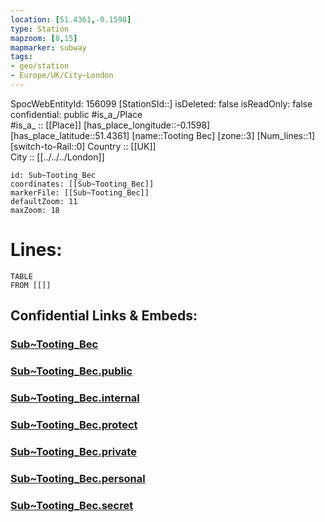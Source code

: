 ```yaml
---
location: [51.4361,-0.1598] 
type: Station 
mapzoom: [8,15] 
mapmarker: subway 
tags:
- geo/station
- Europe/UK/City~London
---
```

SpocWebEntityId: 156099
[StationSId::] 
isDeleted: false
isReadOnly: false
confidential: public
#is_a_/Place  
#is_a_ :: [[Place]] 
[has_place_longitude::-0.1598] 
[has_place_latitude::51.4361] 
[name::Tooting Bec] 
[zone::3] 
[Num_lines::1] 
[switch-to-Rail::0] 
Country :: [[UK]]  
City :: [[../../../London]]  


```leaflet
id: Sub~Tooting_Bec
coordinates: [[Sub~Tooting_Bec]] 
markerFile: [[Sub~Tooting_Bec]] 
defaultZoom: 11 
maxZoom: 18
```


# Lines: 
```dataview
TABLE 
FROM [[]] 
```


## Confidential Links & Embeds: 

### [Sub~Tooting_Bec](/_Standards/Earth/Continent/Europe/Europe~North/UK/England/Regions~England/London,Greater/cities~GreaterLondon/Underground/Station/Sub~Tooting_Bec.md) 

### [Sub~Tooting_Bec.public](/_public/Earth/Continent/Europe/Europe~North/UK/England/Regions~England/London,Greater/cities~GreaterLondon/Underground/Station/Sub~Tooting_Bec.public.md) 

### [Sub~Tooting_Bec.internal](/_internal/Earth/Continent/Europe/Europe~North/UK/England/Regions~England/London,Greater/cities~GreaterLondon/Underground/Station/Sub~Tooting_Bec.internal.md) 

### [Sub~Tooting_Bec.protect](/_protect/Earth/Continent/Europe/Europe~North/UK/England/Regions~England/London,Greater/cities~GreaterLondon/Underground/Station/Sub~Tooting_Bec.protect.md) 

### [Sub~Tooting_Bec.private](/_private/Earth/Continent/Europe/Europe~North/UK/England/Regions~England/London,Greater/cities~GreaterLondon/Underground/Station/Sub~Tooting_Bec.private.md) 

### [Sub~Tooting_Bec.personal](/_personal/Earth/Continent/Europe/Europe~North/UK/England/Regions~England/London,Greater/cities~GreaterLondon/Underground/Station/Sub~Tooting_Bec.personal.md) 

### [Sub~Tooting_Bec.secret](/_secret/Earth/Continent/Europe/Europe~North/UK/England/Regions~England/London,Greater/cities~GreaterLondon/Underground/Station/Sub~Tooting_Bec.secret.md)

